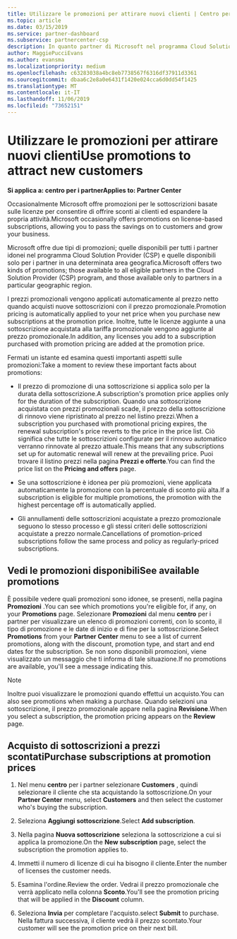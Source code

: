 ```yaml
---
title: Utilizzare le promozioni per attirare nuovi clienti | Centro per i partner
ms.topic: article
ms.date: 03/15/2019
ms.service: partner-dashboard
ms.subservice: partnercenter-csp
description: In quanto partner di Microsoft nel programma Cloud Solutions Provider, puoi acquistare sottoscrizioni a prezzi promozionali e offrire sconti ai tuoi clienti.
author: MaggiePucciEvans
ms.author: evansma
ms.localizationpriority: medium
ms.openlocfilehash: c63283038a4bc8eb7738567f6316df37911d3361
ms.sourcegitcommit: dbaa6c2e8a0e6431f1420e024cca6d0dd54f1425
ms.translationtype: MT
ms.contentlocale: it-IT
ms.lasthandoff: 11/06/2019
ms.locfileid: "73652151"
---
```

# <a name="use-promotions-to-attract-new-customers"></a><span data-ttu-id="8b16b-103">Utilizzare le promozioni per attirare nuovi clienti</span><span class="sxs-lookup"><span data-stu-id="8b16b-103">Use promotions to attract new customers</span></span>  

<span data-ttu-id="8b16b-104">**Si applica a: centro per i partner**</span><span class="sxs-lookup"><span data-stu-id="8b16b-104">**Applies to: Partner Center**</span></span>

<!--[FWLink: https://go.microsoft.com/fwlink/?linkid=852469]-->

<span data-ttu-id="8b16b-105">Occasionalmente Microsoft offre promozioni per le sottoscrizioni basate sulle licenze per consentire di offrire sconti ai clienti ed espandere la propria attività.</span><span class="sxs-lookup"><span data-stu-id="8b16b-105">Microsoft occasionally offers promotions on license-based subscriptions, allowing you to pass the savings on to customers and grow your business.</span></span> 

<span data-ttu-id="8b16b-106">Microsoft offre due tipi di promozioni; quelle disponibili per tutti i partner idonei nel programma Cloud Solution Provider (CSP) e quelle disponibili solo per i partner in una determinata area geografica.</span><span class="sxs-lookup"><span data-stu-id="8b16b-106">Microsoft offers two kinds of promotions; those available to all eligible partners in the Cloud Solution Provider (CSP) program, and those available only to partners in a particular geographic region.</span></span>

<span data-ttu-id="8b16b-107">I prezzi promozionali vengono applicati automaticamente al prezzo netto quando acquisti nuove sottoscrizioni con il prezzo promozionale.</span><span class="sxs-lookup"><span data-stu-id="8b16b-107">Promotion pricing is automatically applied to your net price when you purchase new subscriptions at the promotion price.</span></span> <span data-ttu-id="8b16b-108">Inoltre, tutte le licenze aggiunte a una sottoscrizione acquistata alla tariffa promozionale vengono aggiunte al prezzo promozionale.</span><span class="sxs-lookup"><span data-stu-id="8b16b-108">In addition, any licenses you add to a subscription purchased with promotion pricing are added at the promotion price.</span></span> 

<span data-ttu-id="8b16b-109">Fermati un istante ed esamina questi importanti aspetti sulle promozioni:</span><span class="sxs-lookup"><span data-stu-id="8b16b-109">Take a moment to review these important facts about promotions:</span></span>

-   <span data-ttu-id="8b16b-110">Il prezzo di promozione di una sottoscrizione si applica solo per la durata della sottoscrizione.</span><span class="sxs-lookup"><span data-stu-id="8b16b-110">A subscription's promotion price applies only for the duration of the subscription.</span></span> <span data-ttu-id="8b16b-111">Quando una sottoscrizione acquistata con prezzi promozionali scade, il prezzo della sottoscrizione di rinnovo viene ripristinato al prezzo nel listino prezzi.</span><span class="sxs-lookup"><span data-stu-id="8b16b-111">When a subscription you purchased with promotional pricing expires, the renewal subscription's price reverts to the price in the price list.</span></span> <span data-ttu-id="8b16b-112">Ciò significa che tutte le sottoscrizioni configurate per il rinnovo automatico verranno rinnovate al prezzo attuale.</span><span class="sxs-lookup"><span data-stu-id="8b16b-112">This means that any subscriptions set up for automatic renewal will renew at the prevailing price.</span></span> <span data-ttu-id="8b16b-113">Puoi trovare il listino prezzi nella pagina **Prezzi e offerte**.</span><span class="sxs-lookup"><span data-stu-id="8b16b-113">You can find the price list on the **Pricing and offers** page.</span></span> 

-   <span data-ttu-id="8b16b-114">Se una sottoscrizione è idonea per più promozioni, viene applicata automaticamente la promozione con la percentuale di sconto più alta.</span><span class="sxs-lookup"><span data-stu-id="8b16b-114">If a subscription is eligible for multiple promotions, the promotion with the highest percentage off is automatically applied.</span></span>

-   <span data-ttu-id="8b16b-115">Gli annullamenti delle sottoscrizioni acquistate a prezzo promozionale seguono lo stesso processo e gli stessi criteri delle sottoscrizioni acquistate a prezzo normale.</span><span class="sxs-lookup"><span data-stu-id="8b16b-115">Cancellations of promotion-priced subscriptions follow the same process and policy as regularly-priced subscriptions.</span></span>

## <a name="see-available-promotions"></a><span data-ttu-id="8b16b-116">Vedi le promozioni disponibili</span><span class="sxs-lookup"><span data-stu-id="8b16b-116">See available promotions</span></span>

<span data-ttu-id="8b16b-117">È possibile vedere quali promozioni sono idonee, se presenti, nella pagina **Promozioni** .</span><span class="sxs-lookup"><span data-stu-id="8b16b-117">You can see which promotions you're eligible for, if any, on your **Promotions** page.</span></span> <span data-ttu-id="8b16b-118">Selezionare **Promozioni** dal menu **centro** per i partner per visualizzare un elenco di promozioni correnti, con lo sconto, il tipo di promozione e le date di inizio e di fine per la sottoscrizione.</span><span class="sxs-lookup"><span data-stu-id="8b16b-118">Select **Promotions** from your **Partner Center** menu to see a list of current promotions, along with the discount, promotion type, and start and end dates for the subscription.</span></span> <span data-ttu-id="8b16b-119">Se non sono disponibili promozioni, viene visualizzato un messaggio che ti informa di tale situazione.</span><span class="sxs-lookup"><span data-stu-id="8b16b-119">If no promotions are available, you'll see a message indicating this.</span></span> 

> [!NOTE]  
> <span data-ttu-id="8b16b-120">Inoltre puoi visualizzare le promozioni quando effettui un acquisto.</span><span class="sxs-lookup"><span data-stu-id="8b16b-120">You can also see promotions when making a purchase.</span></span> <span data-ttu-id="8b16b-121">Quando selezioni una sottoscrizione, il prezzo promozionale appare nella pagina **Revisione**.</span><span class="sxs-lookup"><span data-stu-id="8b16b-121">When you select a subscription, the promotion pricing appears on the **Review** page.</span></span>

## <a name="purchase-subscriptions-at-promotion-prices"></a><span data-ttu-id="8b16b-122">Acquisto di sottoscrizioni a prezzi scontati</span><span class="sxs-lookup"><span data-stu-id="8b16b-122">Purchase subscriptions at promotion prices</span></span>

1. <span data-ttu-id="8b16b-123">Nel menu **centro** per i partner selezionare **Customers** , quindi selezionare il cliente che sta acquistando la sottoscrizione.</span><span class="sxs-lookup"><span data-stu-id="8b16b-123">On your **Partner Center** menu, select **Customers** and then select the customer who's buying the subscription.</span></span> 

2. <span data-ttu-id="8b16b-124">Seleziona **Aggiungi sottoscrizione**.</span><span class="sxs-lookup"><span data-stu-id="8b16b-124">Select **Add subscription**.</span></span>

3. <span data-ttu-id="8b16b-125">Nella pagina **Nuova sottoscrizione** seleziona la sottoscrizione a cui si applica la promozione.</span><span class="sxs-lookup"><span data-stu-id="8b16b-125">On the **New subscription** page, select the subscription the promotion applies to.</span></span>

4. <span data-ttu-id="8b16b-126">Immetti il numero di licenze di cui ha bisogno il cliente.</span><span class="sxs-lookup"><span data-stu-id="8b16b-126">Enter the number of licenses the customer needs.</span></span> 

5. <span data-ttu-id="8b16b-127">Esamina l'ordine.</span><span class="sxs-lookup"><span data-stu-id="8b16b-127">Review the order.</span></span> <span data-ttu-id="8b16b-128">Vedrai il prezzo promozionale che verrà applicato nella colonna **Sconto**.</span><span class="sxs-lookup"><span data-stu-id="8b16b-128">You'll see the promotion pricing that will be applied in the **Discount** column.</span></span>  

6.  <span data-ttu-id="8b16b-129">Seleziona **Invia** per completare l'acquisto.</span><span class="sxs-lookup"><span data-stu-id="8b16b-129">select **Submit** to purchase.</span></span> <span data-ttu-id="8b16b-130">Nella fattura successiva, il cliente vedrà il prezzo scontato.</span><span class="sxs-lookup"><span data-stu-id="8b16b-130">Your customer will see the promotion price on their next bill.</span></span>  



